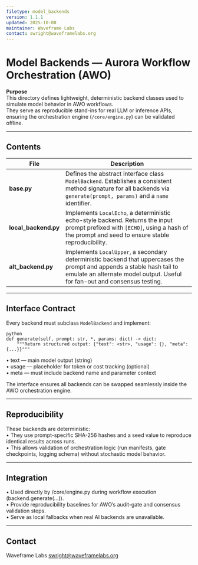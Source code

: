 ```yaml
---
filetype: model_backends
version: 1.1.1
updated: 2025-10-08
maintainer: Waveframe Labs
contact: swright@waveframelabs.org
---
```


# Model Backends — Aurora Workflow Orchestration (AWO)

**Purpose**  
This directory defines lightweight, deterministic backend classes used to simulate model behavior in AWO workflows.  
They serve as reproducible stand-ins for real LLM or inference APIs, ensuring the orchestration engine (`/core/engine.py`) can be validated offline.

---

## Contents

| File | Description |
|------|--------------|
| **base.py** | Defines the abstract interface class `ModelBackend`. Establishes a consistent method signature for all backends via `generate(prompt, params)` and a `name` identifier. |
| **local_backend.py** | Implements `LocalEcho`, a deterministic echo-style backend. Returns the input prompt prefixed with `[ECHO]`, using a hash of the prompt and seed to ensure stable reproducibility. |
| **alt_backend.py** | Implements `LocalUpper`, a secondary deterministic backend that uppercases the prompt and appends a stable hash tail to emulate an alternate model output. Useful for fan-out and consensus testing. |

---

## Interface Contract
Every backend must subclass `ModelBackend` and implement:

```
python
def generate(self, prompt: str, *, params: dict) -> dict:
    """Return structured output: {"text": <str>, "usage": {}, "meta": {...}}"""
```

•	text — main model output (string)  
•	usage — placeholder for token or cost tracking (optional)  
•	meta — must include backend name and parameter context  

The interface ensures all backends can be swapped seamlessly inside the AWO orchestration engine.

---

## Reproducibility

These backends are deterministic:  
	•	They use prompt-specific SHA-256 hashes and a seed value to reproduce identical results across runs.  
	•	This allows validation of orchestration logic (run manifests, gate checkpoints, logging schema) without stochastic model behavior.

---

## Integration  
   •	Used directly by /core/engine.py during workflow execution (backend.generate(...)).  
   •	Provide reproducibility baselines for AWO’s audit-gate and consensus validation steps.  
   •	Serve as local fallbacks when real AI backends are unavailable.  

---

## Contact  

Waveframe Labs
swright@waveframelabs.org
